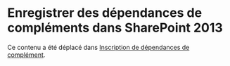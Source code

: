 
# Enregistrer des dépendances de compléments dans SharePoint 2013

Ce contenu a été déplacé dans  [Inscription de dépendances de complément](important-aspects-of-the-sharepoint-add-in-architecture-and-development-landscap.md#RegisterDependency).




